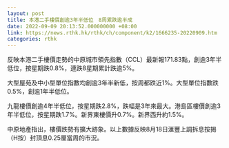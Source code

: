 ```yaml
---
layout: post
title: 本港二手樓價創逾3年半低位　8周累跌逾半成
date: 2022-09-09 20:13:52.000000000 +08:00
link: https://news.rthk.hk/rthk/ch/component/k2/1666235-20220909.htm
categories: rthk
---
```


反映本港二手樓價走勢的中原城市領先指數（CCL）最新報171.83點，創逾3年半低位，按星期跌0.8%，連跌8星期累計跌逾5%。

大型屋苑及中小型單位指數均創逾3年半新低，按周都跌近1%。大型單位指數跌0.5%，創逾1年半低位。

九龍樓價創逾4年半低位，按星期跌2.8%，跌幅是3年來最大。港島區樓價創逾3年半低位，按星期跌1.7%。新界東樓價升0.7%。新界西升約1.5%。

中原地產指出，樓價跌勢有擴大跡象。以上數據反映8月18日滙豐上調拆息按揭（H按）封頂息0.25厘當周的市況。
